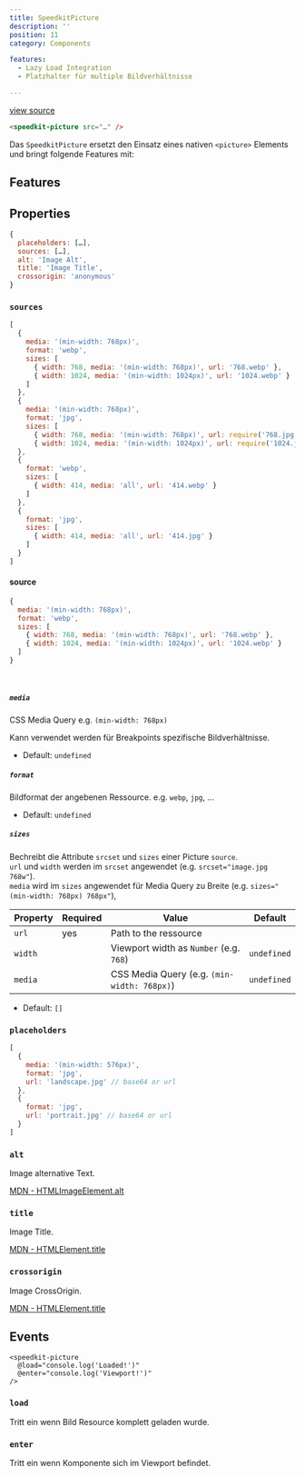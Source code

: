 ```yaml
---
title: SpeedkitPicture
description: ''
position: 11
category: Components

features:
  - Lazy Load Integration
  - Platzhalter für multiple Bildverhältnisse

---
```


[view source](https://github.com/GrabarzUndPartner/nuxt-speedkit/blob/main/lib/components/SpeedkitPicture.vue)


```html
<speedkit-picture src="…" />
```

Das `SpeedkitPicture` ersetzt den Einsatz eines nativen `<picture>` Elements und bringt folgende Features mit:

## Features

<list :items="features"></list>

## Properties

```js
{
  placeholders: […],
  sources: […],
  alt: 'Image Alt',
  title: 'Image Title',
  crossorigin: 'anonymous'
}
```


### `sources`


```js
[
  {
    media: '(min-width: 768px)',
    format: 'webp',
    sizes: [
      { width: 768, media: '(min-width: 768px)', url: '768.webp' },
      { width: 1024, media: '(min-width: 1024px)', url: '1024.webp' }
    ]
  },
  {
    media: '(min-width: 768px)',
    format: 'jpg',
    sizes: [
      { width: 768, media: '(min-width: 768px)', url: require('768.jpg' },
      { width: 1024, media: '(min-width: 1024px)', url: require('1024.jpg' }
  },
  {
    format: 'webp',
    sizes: [
      { width: 414, media: 'all', url: '414.webp' }
    ]
  },
  {
    format: 'jpg',
    sizes: [
      { width: 414, media: 'all', url: '414.jpg' }
    ]
  }
]
```

#### source

```js
{
  media: '(min-width: 768px)',
  format: 'webp',
  sizes: [
    { width: 768, media: '(min-width: 768px)', url: '768.webp' },
    { width: 1024, media: '(min-width: 1024px)', url: '1024.webp' }
  ]
}
```
<br>

##### `media`

CSS Media Query e.g. `(min-width: 768px)`

<alert>Kann verwendet werden für Breakpoints spezifische Bildverhältnisse.</alert>

- Default: `undefined`

##### `format`

Bildformat der angebenen Ressource. e.g. `webp`, `jpg`, …

- Default: `undefined`

##### `sizes`

Bechreibt die Attribute `srcset` und `sizes` einer Picture `source`.  
`url` und `width` werden im `srcset` angewendet (e.g. `srcset="image.jpg 768w"`).  
`media` wird im `sizes` angewendet für Media Query zu Breite (e.g. `sizes="(min-width: 768px) 768px"`), 

| Property | Required | Value                                       | Default     |
| -------- | -------- | ------------------------------------------- | ----------- |
| `url`    | yes      | Path to the ressource                       |             |
| `width`  |          | Viewport width as `Number` (e.g. `768`)     | `undefined` |
| `media`  |          | CSS Media Query (e.g. `(min-width: 768px)`) | `undefined` |

- Default: `[]`
### `placeholders`

```js
[
  {
    media: '(min-width: 576px)',
    format: 'jpg',
    url: 'landscape.jpg' // base64 or url
  },
  {
    format: 'jpg',
    url: 'portrait.jpg' // base64 or url
  }
]
```
### `alt`

Image alternative Text. 

[MDN - HTMLImageElement.alt](https://developer.mozilla.org/en-US/docs/Web/API/HTMLImageElement/alt)

### `title`

Image Title. 

[MDN - HTMLElement.title](https://developer.mozilla.org/en-US/docs/Web/API/HTMLElement/title)

### `crossorigin`

Image CrossOrigin. 

[MDN - HTMLElement.title](https://developer.mozilla.org/en-US/docs/Web/API/HTMLImageElement/crossOrigin)

## Events

```htnk
<speedkit-picture 
  @load="console.log('Loaded!')" 
  @enter="console.log('Viewport!')" 
/>
```

### `load`

Tritt ein wenn Bild Resource komplett geladen wurde.

### `enter`

Tritt ein wenn Komponente sich im Viewport befindet.

